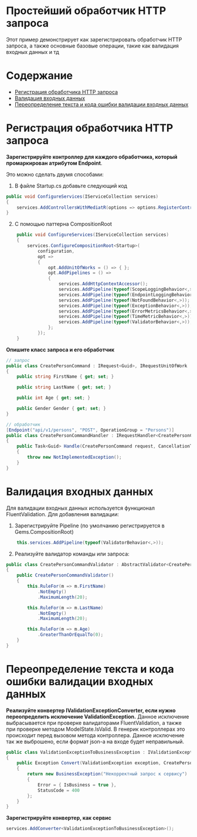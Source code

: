 # Простейший обработчик HTTP запроса

Этот пример демонстрирует как зарегистрировать обработчик HTTP запроса, а также основные базовые операции, такие как валидация входных данных и тд

# Содержание
* [Регистрация обработчика HTTP запроса](#регистрация-обработчика-http-запроса)
* [Валидация входных данных](#валидация-входных-данных)
* [Переопределение текста и кода ошибки валидации входных данных](#переопределение-текста-и-кода-ошибки-валидации-входных-данных)

# Регистрация обработчика HTTP запроса

**Зарегистрируйте контроллер для каждого обработчика, который промаркирован атрибутом Endpoint**. 

Это можно сделать двумя способами:
1. В файле Startup.cs добавьте следующий код
```csharp
public void ConfigureServices(IServiceCollection services)
{ 
	services.AddControllersWithMediatR(options => options.RegisterControllersFromAssemblyContaining<Startup>());		
}
```
2. С помощью паттерна CompositionRoot
```csharp
    public void ConfigureServices(IServiceCollection services)
    {
        services.ConfigureCompositionRoot<Startup>(
            configuration,
            opt =>
            {
                opt.AddUnitOfWorks = () => { };
                opt.AddPipelines = () =>
                {
                    services.AddHttpContextAccessor();
                    services.AddPipeline(typeof(ScopeLoggingBehavior<,>));
                    services.AddPipeline(typeof(EndpointLoggingBehavior<,>));
                    services.AddPipeline(typeof(NotFoundBehavior<,>));
                    services.AddPipeline(typeof(ExceptionBehavior<,>));
                    services.AddPipeline(typeof(ErrorMetricsBehavior<,>));
                    services.AddPipeline(typeof(TimeMetricBehavior<,>));
                    services.AddPipeline(typeof(ValidatorBehavior<,>));
                };
            });
    }
```
**Опишите класс запроса и его обработчик**
```csharp
// запрос
public class CreatePersonCommand : IRequest<Guid>, IRequestUnitOfWork
{
    public string FirstName { get; set; }

    public string LastName { get; set; }

    public int Age { get; set; }

    public Gender Gender { get; set; }
}

// обработчик
[Endpoint("api/v1/persons", "POST", OperationGroup = "Persons")]
public class CreatePersonCommandHandler : IRequestHandler<CreatePersonCommand, Guid>
{
    public Task<Guid> Handle(CreatePersonCommand request, CancellationToken cancellationToken)
    {
        throw new NotImplementedException();
    }
}
```
# Валидация входных данных
Для валидации входных данных используется функционал FluentValidation.
Для добавления валидации:
1. Зарегистрируйте Pipeline (по умолчанию регистрируется в Gems.CompositionRoot)
```csharp
    this.services.AddPipeline(typeof(ValidatorBehavior<,>));
```
2. Реализуйте валидатор команды или запроса:
```csharp
public class CreatePersonCommandValidator : AbstractValidator<CreatePersonCommand>
{
    public CreatePersonCommandValidator()
    {
        this.RuleFor(m => m.FirstName)
            .NotEmpty()
            .MaximumLength(20);

        this.RuleFor(m => m.LastName)
            .NotEmpty()
            .MaximumLength(20);

        this.RuleFor(m => m.Age)
            .GreaterThanOrEqualTo(0);
    }
}
```

# Переопределение текста и кода ошибки валидации входных данных

**Реализуйте конвертер IValidationExceptionConverter, если нужно переопределить исключение ValidationException.**
Данное исключение выбрасывается при проверке валидаторами FluentValidation, а также при проверке методом ModelState.IsValid.
В генерик контроллерах это происходит перед вызовом метода контроллера. Данное исключение так же выброшено, если формат json-а на входе будет неправильный. 

```csharp
public class ValidationExceptionToBusinessException : IValidationExceptionConverter<CreatePersonCommand>
{
    public Exception Convert(ValidationException exception, CreatePersonCommand command)
    {
        return new BusinessException("Некорректный запрос к сервису")
        {
            Error = { IsBusiness = true },
            StatusCode = 400
        };
    }
}

```
**Зарегистрируйте конвертер, как сервис**
```csharp
services.AddConverter<ValidationExceptionToBusinessException>();
```